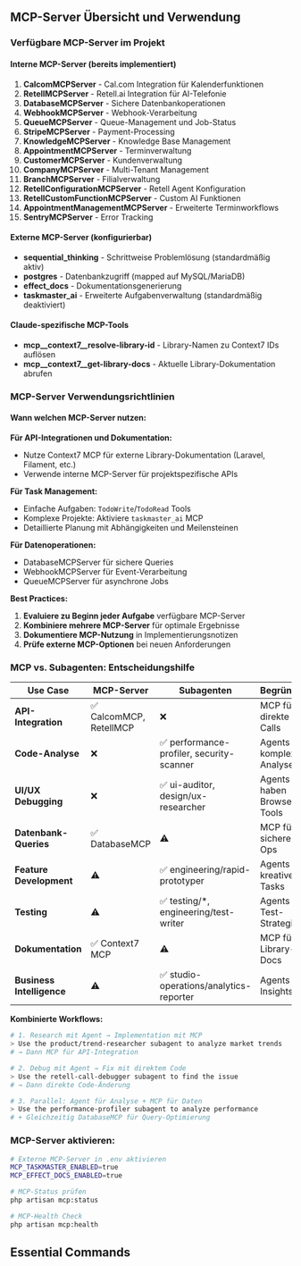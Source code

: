 ## MCP-Server Übersicht und Verwendung

### Verfügbare MCP-Server im Projekt

#### Interne MCP-Server (bereits implementiert)
1. **CalcomMCPServer** - Cal.com Integration für Kalenderfunktionen
2. **RetellMCPServer** - Retell.ai Integration für AI-Telefonie
3. **DatabaseMCPServer** - Sichere Datenbankoperationen
4. **WebhookMCPServer** - Webhook-Verarbeitung
5. **QueueMCPServer** - Queue-Management und Job-Status
6. **StripeMCPServer** - Payment-Processing
7. **KnowledgeMCPServer** - Knowledge Base Management
8. **AppointmentMCPServer** - Terminverwaltung
9. **CustomerMCPServer** - Kundenverwaltung
10. **CompanyMCPServer** - Multi-Tenant Management
11. **BranchMCPServer** - Filialverwaltung
12. **RetellConfigurationMCPServer** - Retell Agent Konfiguration
13. **RetellCustomFunctionMCPServer** - Custom AI Funktionen
14. **AppointmentManagementMCPServer** - Erweiterte Terminworkflows
15. **SentryMCPServer** - Error Tracking

#### Externe MCP-Server (konfigurierbar)
- **sequential_thinking** - Schrittweise Problemlösung (standardmäßig aktiv)
- **postgres** - Datenbankzugriff (mapped auf MySQL/MariaDB)
- **effect_docs** - Dokumentationsgenerierung
- **taskmaster_ai** - Erweiterte Aufgabenverwaltung (standardmäßig deaktiviert)

#### Claude-spezifische MCP-Tools
- **mcp__context7__resolve-library-id** - Library-Namen zu Context7 IDs auflösen
- **mcp__context7__get-library-docs** - Aktuelle Library-Dokumentation abrufen

### MCP-Server Verwendungsrichtlinien

#### Wann welchen MCP-Server nutzen:

**Für API-Integrationen und Dokumentation:**
- Nutze Context7 MCP für externe Library-Dokumentation (Laravel, Filament, etc.)
- Verwende interne MCP-Server für projektspezifische APIs

**Für Task Management:**
- Einfache Aufgaben: `TodoWrite`/`TodoRead` Tools
- Komplexe Projekte: Aktiviere `taskmaster_ai` MCP
- Detaillierte Planung mit Abhängigkeiten und Meilensteinen

**Für Datenoperationen:**
- DatabaseMCPServer für sichere Queries
- WebhookMCPServer für Event-Verarbeitung
- QueueMCPServer für asynchrone Jobs

**Best Practices:**
1. **Evaluiere zu Beginn jeder Aufgabe** verfügbare MCP-Server
2. **Kombiniere mehrere MCP-Server** für optimale Ergebnisse
3. **Dokumentiere MCP-Nutzung** in Implementierungsnotizen
4. **Prüfe externe MCP-Optionen** bei neuen Anforderungen

### MCP vs. Subagenten: Entscheidungshilfe

| Use Case | MCP-Server | Subagenten | Begründung |
|----------|------------|------------|------------|
| **API-Integration** | ✅ CalcomMCP, RetellMCP | ❌ | MCP für direkte API-Calls |
| **Code-Analyse** | ❌ | ✅ performance-profiler, security-scanner | Agents für komplexe Analyse |
| **UI/UX Debugging** | ❌ | ✅ ui-auditor, design/ux-researcher | Agents haben Browser-Tools |
| **Datenbank-Queries** | ✅ DatabaseMCP | ⚠️ | MCP für sichere DB-Ops |
| **Feature Development** | ⚠️ | ✅ engineering/rapid-prototyper | Agents für kreative Tasks |
| **Testing** | ⚠️ | ✅ testing/*, engineering/test-writer | Agents für Test-Strategien |
| **Dokumentation** | ✅ Context7 MCP | ⚠️ | MCP für Library-Docs |
| **Business Intelligence** | ⚠️ | ✅ studio-operations/analytics-reporter | Agents für Insights |

**Kombinierte Workflows:**
```bash
# 1. Research mit Agent → Implementation mit MCP
> Use the product/trend-researcher subagent to analyze market trends
# → Dann MCP für API-Integration

# 2. Debug mit Agent → Fix mit direktem Code
> Use the retell-call-debugger subagent to find the issue
# → Dann direkte Code-Änderung

# 3. Parallel: Agent für Analyse + MCP für Daten
> Use the performance-profiler subagent to analyze performance
# + Gleichzeitig DatabaseMCP für Query-Optimierung
```

### MCP-Server aktivieren:
```bash
# Externe MCP-Server in .env aktivieren
MCP_TASKMASTER_ENABLED=true
MCP_EFFECT_DOCS_ENABLED=true

# MCP-Status prüfen
php artisan mcp:status

# MCP-Health Check
php artisan mcp:health
```

## Essential Commands
